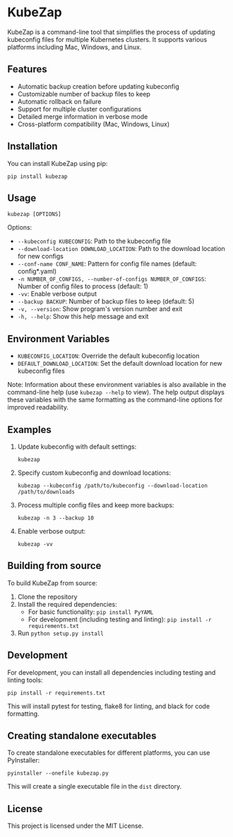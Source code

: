 
# KubeZap

KubeZap is a command-line tool that simplifies the process of updating kubeconfig files for multiple Kubernetes clusters. It supports various platforms including Mac, Windows, and Linux.

## Features

- Automatic backup creation before updating kubeconfig
- Customizable number of backup files to keep
- Automatic rollback on failure
- Support for multiple cluster configurations
- Detailed merge information in verbose mode
- Cross-platform compatibility (Mac, Windows, Linux)

## Installation

You can install KubeZap using pip:

```
pip install kubezap
```

## Usage

```
kubezap [OPTIONS]
```

Options:
- `--kubeconfig KUBECONFIG`: Path to the kubeconfig file
- `--download-location DOWNLOAD_LOCATION`: Path to the download location for new configs
- `--conf-name CONF_NAME`: Pattern for config file names (default: config*.yaml)
- `-n NUMBER_OF_CONFIGS, --number-of-configs NUMBER_OF_CONFIGS`: Number of config files to process (default: 1)
- `-vv`: Enable verbose output
- `--backup BACKUP`: Number of backup files to keep (default: 5)
- `-v, --version`: Show program's version number and exit
- `-h, --help`: Show this help message and exit

## Environment Variables

- `KUBECONFIG_LOCATION`: Override the default kubeconfig location
- `DEFAULT_DOWNLOAD_LOCATION`: Set the default download location for new kubeconfig files

Note: Information about these environment variables is also available in the command-line help (use `kubezap --help` to view). The help output displays these variables with the same formatting as the command-line options for improved readability.

## Examples

1. Update kubeconfig with default settings:
   ```
   kubezap
   ```

2. Specify custom kubeconfig and download locations:
   ```
   kubezap --kubeconfig /path/to/kubeconfig --download-location /path/to/downloads
   ```

3. Process multiple config files and keep more backups:
   ```
   kubezap -n 3 --backup 10
   ```

4. Enable verbose output:
   ```
   kubezap -vv
   ```

## Building from source

To build KubeZap from source:

1. Clone the repository
2. Install the required dependencies:
   - For basic functionality: `pip install PyYAML`
   - For development (including testing and linting): `pip install -r requirements.txt`
3. Run `python setup.py install`

## Development

For development, you can install all dependencies including testing and linting tools:

```
pip install -r requirements.txt
```

This will install pytest for testing, flake8 for linting, and black for code formatting.

## Creating standalone executables

To create standalone executables for different platforms, you can use PyInstaller:

```
pyinstaller --onefile kubezap.py
```

This will create a single executable file in the `dist` directory.

## License

This project is licensed under the MIT License.
